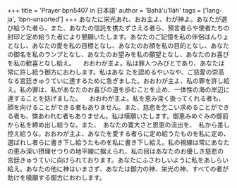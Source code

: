 +++
title = 'Prayer bpn5407 in 日本語'
author = 'Bahá'u'lláh'
tags = ['lang-ja', 'bpn-unsorted']
+++
あなたに栄光あれ、おお主よ、わが神よ。あなたが選び給うた者ら、また、あなたの信託を携たずさえる者ら、預言者らや使者たちの封印と定め給うた者により懇願いたします。あなたのご記憶を私の伴侶はんりょとなし、あなたの愛を私の目標となし、あなたのお顔を私の目的となし、あなたの御名を私のランプとなし、あなたのお望みを私の願望となし、あなたのお喜びを私の歓喜となし給え。
　おおわが主よ。私は罪人つみびとであり、あなたは常に許し給う御方におわします。私はあな
たを認めるやいなや、ご慈愛の崇高なる宮廷きゅうていに達するために急ぎました。おおわが主よ、私の罪を許し給え。私の罪は、私があなたのお喜びの道を歩むことを止め、一体性の海の岸辺に達することを妨げました。
　おおわが主よ。私を恵み深く扱ってくれる者も、顔を向けることができる者もありません。また、慈悲を乞こい求めることができる者も、憐あわれむ者もありません。私は嘆願いたします。御恵みめぐみの御前から私を締め出し給うな。また、　あなたの寛大さと恩恵の流出を、　私から差し控え給うな。おおわが主よ、あなたを愛する者らに定め給うたものを私に定め、選ばれし者らに書き下し給うたものを私に書き下し給え。私の視線は常にあなたの恵み深い摂理せつりの地平線に据えられ、私の目はあなたのお優しき慈悲の宮廷きゅうていに向けられております。あなたにふさわしいように私をあしらい給え。あなたの他に神はいまさず、あなたは御力の神、栄光の神、すべての者が助けを嘆願する御方におわします。
